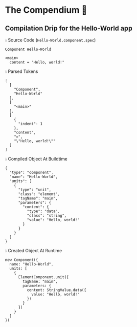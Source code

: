 # The Compendium 📗

## Compilation Drip for the Hello-World app

💧 Source Code (`Hello-World.component.spec`)
```
Component Hello-World

<main>
  content = "Hello, world!"

```
💧 Parsed Tokens
```
[
  [
    "Component",
    "Hello-World"
  ],
  [
    "<main>"
  ],
  [
    {
      "indent": 1
    },
    "content",
    "=",
    "\"Hello, world!\""
  ]
]

```
💧 Compiled Object At Buildtime
```
{
  "type": "component",
  "name": "Hello-World",
  "units": [
    {
      "type": "unit",
      "class": "element",
      "tagName": "main",
      "parameters": {
        "content": {
          "type": "data",
          "class": "string",
          "value": "Hello, world!"
        }
      }
    }
  ]
}

```
💧 Created Object At Runtime
```
new Component({
  name: "Hello-World",
  units: [
    {
      ElementComponent.unit({
        tagName: "main",
        parameters: {
          content: StringValue.data({
            value: "Hello, world!"
          })
        }
      })
    }
  ]
})

```

